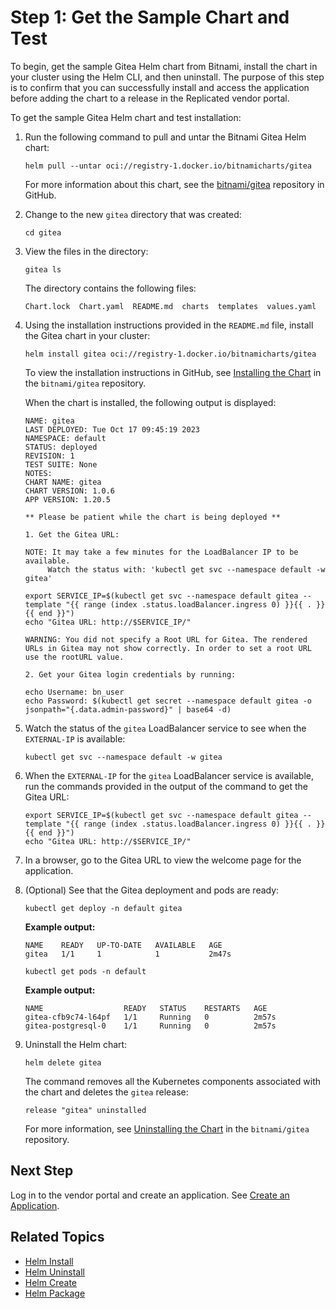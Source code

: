 # Step 1: Get the Sample Chart and Test

To begin, get the sample Gitea Helm chart from Bitnami, install the chart in your cluster using the Helm CLI, and then uninstall. The purpose of this step is to confirm that you can successfully install and access the application before adding the chart to a release in the Replicated vendor portal.

To get the sample Gitea Helm chart and test installation:

1. Run the following command to pull and untar the Bitnami Gitea Helm chart:

   ```
   helm pull --untar oci://registry-1.docker.io/bitnamicharts/gitea
   ```
   For more information about this chart, see the [bitnami/gitea](https://github.com/bitnami/charts/tree/main/bitnami/gitea) repository in GitHub.

1. Change to the new `gitea` directory that was created:
   ```
   cd gitea
   ```
1. View the files in the directory:   
   ```
   gitea ls
   ```
   The directory contains the following files:
   ```
   Chart.lock  Chart.yaml  README.md  charts  templates  values.yaml
   ```
1. Using the installation instructions provided in the `README.md` file, install the Gitea chart in your cluster:

   ```
   helm install gitea oci://registry-1.docker.io/bitnamicharts/gitea
   ```
   To view the installation instructions in GitHub, see [Installing the Chart](https://github.com/bitnami/charts/blob/main/bitnami/gitea/README.md#installing-the-chart) in the `bitnami/gitea` repository.

   When the chart is installed, the following output is displayed:

   ```
   NAME: gitea
   LAST DEPLOYED: Tue Oct 17 09:45:19 2023
   NAMESPACE: default
   STATUS: deployed
   REVISION: 1
   TEST SUITE: None
   NOTES:
   CHART NAME: gitea
   CHART VERSION: 1.0.6
   APP VERSION: 1.20.5

   ** Please be patient while the chart is being deployed **

   1. Get the Gitea URL:

   NOTE: It may take a few minutes for the LoadBalancer IP to be available.
        Watch the status with: 'kubectl get svc --namespace default -w gitea'

   export SERVICE_IP=$(kubectl get svc --namespace default gitea --template "{{ range (index .status.loadBalancer.ingress 0) }}{{ . }}{{ end }}")
   echo "Gitea URL: http://$SERVICE_IP/"

   WARNING: You did not specify a Root URL for Gitea. The rendered URLs in Gitea may not show correctly. In order to set a root URL use the rootURL value.

   2. Get your Gitea login credentials by running:

   echo Username: bn_user
   echo Password: $(kubectl get secret --namespace default gitea -o jsonpath="{.data.admin-password}" | base64 -d)
   ```

1. Watch the status of the `gitea` LoadBalancer service to see when the `EXTERNAL-IP` is available:

   ```
   kubectl get svc --namespace default -w gitea
   ```

1. When the `EXTERNAL-IP` for the `gitea` LoadBalancer service is available, run the commands provided in the output of the command to get the Gitea URL:

   ```
   export SERVICE_IP=$(kubectl get svc --namespace default gitea --template "{{ range (index .status.loadBalancer.ingress 0) }}{{ . }}{{ end }}")
   echo "Gitea URL: http://$SERVICE_IP/"
   ```

1. In a browser, go to the Gitea URL to view the welcome page for the application.

1. (Optional) See that the Gitea deployment and pods are ready:

   ```
   kubectl get deploy -n default gitea
   ```
   **Example output:**
   ```
   NAME    READY   UP-TO-DATE   AVAILABLE   AGE
   gitea   1/1     1            1           2m47s
   ```
   ```
   kubectl get pods -n default
   ```
   **Example output:**
   ```
   NAME                  READY   STATUS    RESTARTS   AGE
   gitea-cfb9c74-l64pf   1/1     Running   0          2m57s
   gitea-postgresql-0    1/1     Running   0          2m57s
   ```

1. Uninstall the Helm chart:

   ```
   helm delete gitea
   ```
   The command removes all the Kubernetes components associated with the chart and deletes the `gitea` release:
   ```
   release "gitea" uninstalled
   ```
   For more information, see [Uninstalling the Chart](https://github.com/bitnami/charts/blob/main/bitnami/gitea/README.md#uninstalling-the-chart) in the `bitnami/gitea` repository.

## Next Step

Log in to the vendor portal and create an application. See [Create an Application](tutorial-kots-helm-create-app).

## Related Topics

* [Helm Install](https://helm.sh/docs/helm/helm_install/)
* [Helm Uninstall](https://helm.sh/docs/helm/helm_uninstall/)
* [Helm Create](https://helm.sh/docs/helm/helm_create/)
* [Helm Package](https://helm.sh/docs/helm/helm_package/)